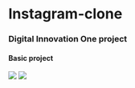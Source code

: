 # Instagram-clone
### Digital Innovation One project
#### Basic project

<img src="https://github.com/Melissa-Lindince/Instagram-clone/blob/main/instagram-clone.png">
<img src="https://github.com/Melissa-Lindince/Instagram-clone/blob/main/instagram-responsive.png">
